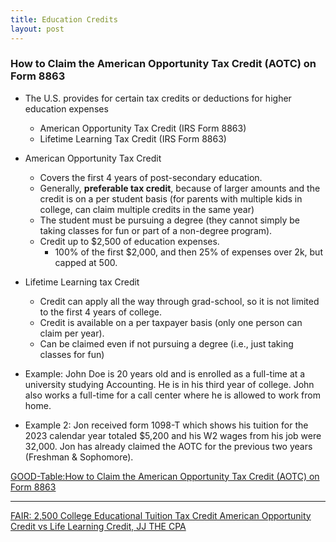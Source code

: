 ```yaml
---
title: Education Credits
layout: post
---
```


### How to Claim the American Opportunity Tax Credit (AOTC) on Form 8863

- The U.S. provides for certain tax credits or deductions for higher education expenses

   - American Opportunity Tax Credit (IRS Form 8863)
   - Lifetime Learning Tax Credit (IRS Form 8863)

- American Opportunity Tax Credit

   - Covers the first 4 years of post-secondary education.
   - Generally, **preferable tax credit**, because of larger amounts and the credit is on a per student basis (for parents with multiple kids in college, can claim multiple credits in the same year)
   - The student must be pursuing a degree (they cannot simply be taking classes for fun or part of a non-degree program).
   - Credit up to $2,500 of education expenses. 
     - 100% of the first $2,000, and then 25% of expenses over 2k, but capped at 500.

- Lifetime Learning tax Credit

   - Credit can apply all the way through grad-school, so it is not limited to the first 4 years of college.
   - Credit is available on a per taxpayer basis (only one person can claim per year).
   - Can be claimed even if not pursuing a degree (i.e., just taking classes for fun)

- Example: John Doe is 20 years old and is enrolled as a full-time at a university studying Accounting. He is in his third year of college. John also works a full-time for a call center where he is allowed to work from home.

- Example 2: Jon received form 1098-T which shows his tuition for the 2023 calendar year totaled $5,200 and his W2 wages from his job were 32,000. Jon has already claimed the AOTC for the previous two years (Freshman & Sophomore).

[GOOD-Table:How to Claim the American Opportunity Tax Credit (AOTC) on Form 8863](https://www.youtube.com/watch?v=FUHRKvvKAj0)

---




[FAIR: 2,500 College Educational Tuition Tax Credit American Opportunity Credit vs Life Learning Credit, JJ THE CPA](https://www.youtube.com/watch?v=wAelACluqwA)


